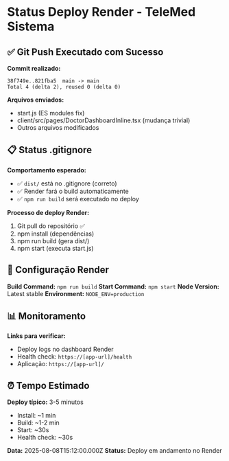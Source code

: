 # Status Deploy Render - TeleMed Sistema

## ✅ Git Push Executado com Sucesso

**Commit realizado:**
```
38f749e..821fba5  main -> main
Total 4 (delta 2), reused 0 (delta 0)
```

**Arquivos enviados:**
- start.js (ES modules fix)
- client/src/pages/DoctorDashboardInline.tsx (mudança trivial)
- Outros arquivos modificados

## 📋 Status .gitignore

**Comportamento esperado:**
- ✅ `dist/` está no .gitignore (correto)
- ✅ Render fará o build automaticamente
- ✅ `npm run build` será executado no deploy

**Processo de deploy Render:**
1. Git pull do repositório ✅
2. npm install (dependências)
3. npm run build (gera dist/)
4. npm start (executa start.js)

## 🔧 Configuração Render

**Build Command:** `npm run build`
**Start Command:** `npm start`
**Node Version:** Latest stable
**Environment:** `NODE_ENV=production`

## 📊 Monitoramento

**Links para verificar:**
- Deploy logs no dashboard Render
- Health check: `https://[app-url]/health`
- Aplicação: `https://[app-url]/`

## ⏰ Tempo Estimado

**Deploy típico:** 3-5 minutos
- Install: ~1 min
- Build: ~1-2 min  
- Start: ~30s
- Health check: ~30s

**Data:** 2025-08-08T15:12:00.000Z
**Status:** Deploy em andamento no Render